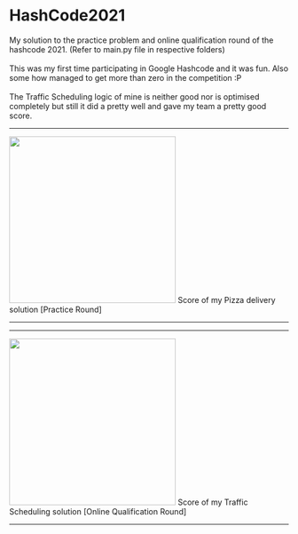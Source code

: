 # HashCode2021

My solution to the practice problem and online qualification round of the hashcode 2021.
(Refer to main.py file in respective folders)<br> <br>
This was my first time participating in Google Hashcode and it was fun. Also some how managed to get more than zero in the competition :P <br> <br>
The Traffic Scheduling logic of mine is neither  good nor is optimised completely but still it did a pretty well and gave my team a pretty good score.

<hr>
<img src="https://user-images.githubusercontent.com/62696039/109314030-d9c16d00-786e-11eb-9d31-5b26527e06c1.png" height="300"/>
Score of my Pizza delivery solution [Practice Round]
<hr>


<hr>
<img src="https://user-images.githubusercontent.com/62696039/109314334-34f35f80-786f-11eb-9e08-79f5181e1b54.png" height="300"/>
Score of my Traffic Scheduling solution [Online Qualification Round]
<hr>



